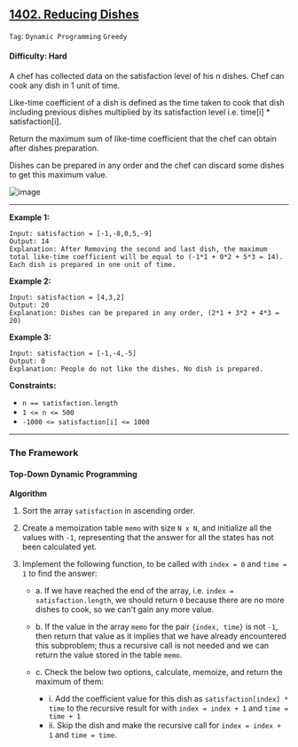 ## [1402. Reducing Dishes](https://leetcode.com/problems/reducing-dishes/)

```Tag```: ```Dynamic Programming``` ```Greedy```

#### Difficulty: Hard

A chef has collected data on the satisfaction level of his n dishes. Chef can cook any dish in 1 unit of time.

Like-time coefficient of a dish is defined as the time taken to cook that dish including previous dishes multiplied by its satisfaction level i.e. time[i] * satisfaction[i].

Return the maximum sum of like-time coefficient that the chef can obtain after dishes preparation.

Dishes can be prepared in any order and the chef can discard some dishes to get this maximum value.

![image](https://user-images.githubusercontent.com/35042430/228406066-b494a9b6-d16d-4a28-924e-4998f05019eb.png)

---

__Example 1:__
```
Input: satisfaction = [-1,-8,0,5,-9]
Output: 14
Explanation: After Removing the second and last dish, the maximum total like-time coefficient will be equal to (-1*1 + 0*2 + 5*3 = 14).
Each dish is prepared in one unit of time.
```

__Example 2:__
```
Input: satisfaction = [4,3,2]
Output: 20
Explanation: Dishes can be prepared in any order, (2*1 + 3*2 + 4*3 = 20)
```

__Example 3:__
```
Input: satisfaction = [-1,-4,-5]
Output: 0
Explanation: People do not like the dishes. No dish is prepared.
```

__Constraints:__

- ```n == satisfaction.length```
- ```1 <= n <= 500```
- ```-1000 <= satisfaction[i] <= 1000```

---

### The Framework

#### Top-Down Dynamic Programming 

__Algorithm__

1. Sort the array ```satisfaction``` in ascending order.

2. Create a memoization table ```memo``` with size ```N x N```, and initialize all the values with ```-1```, representing that the answer for all the states has not been calculated yet.

3. Implement the following function, to be called with ```index = 0``` and ```time = 1``` to find the answer:

    - a. If we have reached the end of the array, i.e. ```index = satisfaction.length```, we should return ```0``` because there are no more dishes to cook, so we can't gain any more value.
    - b. If the value in the array ```memo``` for the pair ```{index, time}``` is not ```-1```, then return that value as it implies that we have already encountered this subproblem; thus a recursive call is not needed and we can return the value stored in the table ```memo```.
    - c. Check the below two options, calculate, memoize, and return the maximum of them:

        - i. Add the coefficient value for this dish as `satisfaction[index] * time` to the recursive result for with `index = index + 1` and `time = time + 1`
        - ii. Skip the dish and make the recursive call for `index = index + 1` and `time = time`. 

```Python

```
